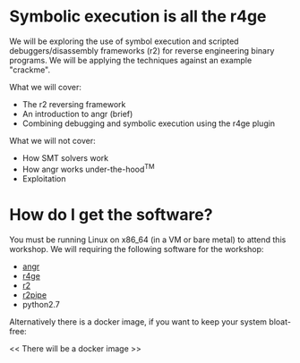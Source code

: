 # Symbolic execution is all the r4ge

We will be exploring the use of symbol execution and
scripted debuggers/disassembly frameworks (r2) for reverse engineering binary programs.
We will be applying the techniques against an example "crackme".

What we will cover:

- The r2 reversing framework
- An introduction to angr (brief)
- Combining debugging and symbolic execution using the r4ge plugin

What we will not cover:

- How SMT solvers work
- How angr works under-the-hood<sup>TM</sup>
- Exploitation

# How do I get the software?

You must be running Linux on x86_64 (in a VM or bare metal) to attend this workshop.
We will requiring the following software for the workshop:

- [angr](https://github.com/angr/angr)
- [r4ge](https://github.com/gast04/r4ge)
- [r2](http://rada.re/r/down.html)
- [r2pipe](https://github.com/radare/radare2-r2pipe)
- python2.7

Alternatively there is a docker image, if you want to keep your system bloat-free:

<< There will be a docker image >>
